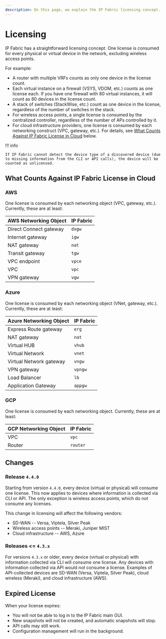 ```yaml
---
description: On this page, we explain the IP Fabric licensing concept.
---
```


# Licensing

IP Fabric has a straightforward licensing concept. One license is consumed for
every physical or virtual device in the network, excluding wireless access
points.

For example:

- A router with multiple VRFs counts as only one device in the license count.
- Each virtual instance on a firewall (VSYS, VDOM, etc.) counts as one license
  each. If you have one firewall with 80 virtual instances, it will count as 80
  devices in the license count.
- A stack of switches (StackWise, etc.) count as one device in the license,
  regardless of the number of switches in the stack.
- For wireless access points, a single license is consumed by the centralized
  controller, regardless of the number of APs controlled by it.
- For cloud infrastructure providers, one license is consumed by each networking
  construct (VPC, gateway, etc.). For details, see
  [What Counts Against IP Fabric License in Cloud](#what-counts-against-ip-fabric-license-in-cloud)
  below.

!!! info

  	If IP Fabric cannot detect the device type of a discovered device (due
  	to missing information from the CLI or API calls), the device will be
  	counted as unlicensed.

## What Counts Against IP Fabric License in Cloud

### AWS

One license is consumed by each networking object (VPC, gateway, etc.).
Currently, these are at least:

| AWS Networking Object  | IP Fabric |
| ---------------------- | --------- |
| Direct Connect gateway | `dxgw`    |
| Internet gateway       | `igw`     |
| NAT gateway            | `nat`     |
| Transit gateway        | `tgw`     |
| VPC endpoint           | `vpce`    |
| VPC                    | `vpc`     |
| VPN gateway            | `vgw`     |

### Azure

One license is consumed by each networking object (VNet, gateway, etc.).
Currently, these are at least:

| Azure Networking Object  | IP Fabric |
| ------------------------ | --------- |
| Express Route gateway    | `erg`     |
| NAT gateway              | `nat`     |
| Virtual HUB              | `vhub`    |
| Virtual Network          | `vnet`    |
| Virtual Network gateway  | `vngw`    |
| VPN gateway              | `vpngw`   |
| Load Balancer            | `lb`      |
| Application Gateway      | `appgw`   |

### GCP

One license is consumed by each networking object. Currently, these are at
least:

| GCP Networking Object  | IP Fabric |
| ---------------------- | --------- |
| VPC                    | `vpc`     |
| Router                 | `router`  |

## Changes

### Release `4.4.0`

Starting from version `4.4.0`, every device (virtual or physical) will consume
one license. This now applies to devices where information is collected via CLI
or API. The only exception is wireless access points, which do not consume any
licenses.

This change in licensing will affect the following vendors:

- SD-WAN -- Versa, Viptela, Silver Peak
- Wireless access points -- Meraki, Juniper MIST
- Cloud infrastructure -- AWS, Azure

### Releases <= `4.3.x`

For versions `4.3.x` or older, every device (virtual or physical) with
information collected via CLI will consume one license. Any devices with
information collected via API would _not_ consume a license. Examples of
API-collected devices are SD-WAN (Versa, Viptela, Silver Peak), cloud wireless
(Meraki), and cloud infrastructure (AWS).

## Expired License

When your license expires:

- You will not be able to log in to the IP Fabric main GUI.
- New snapshots will not be created, and automatic snapshots will stop.
- API calls may still work.
- Configuration management will run in the background.
